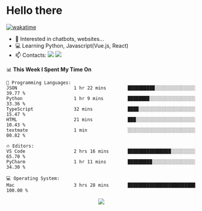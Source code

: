 # Hello there

[![wakatime](https://wakatime.com/badge/user/018bd4cf-9224-4729-b4f3-31fc6a93ca34.svg)](https://wakatime.com/@flamescoder)

- 👀 Interested in chatbots, websites...
- 💻 Learning Python, Javascript(Vue.js, React)
- 📫 Contacts: <a href="https://t.me/FlameCoder0_0" target="_blank"><img src="https://img.shields.io/badge/telegram-0088cc?logo=telegram&logoColor=white"/></a> <a href="https://discord.gg/3wt8QRndjm" target="_blank"><img src="https://img.shields.io/badge/discord-5865F2?logo=discord&logoColor=white"/></a>

<!--START_SECTION:waka-->
📊 **This Week I Spent My Time On** 

```text
💬 Programming Languages: 
JSON                     1 hr 22 mins        ██████████░░░░░░░░░░░░░░░   39.77 % 
Python                   1 hr 9 mins         ████████░░░░░░░░░░░░░░░░░   33.36 % 
TypeScript               32 mins             ████░░░░░░░░░░░░░░░░░░░░░   15.47 % 
HTML                     21 mins             ███░░░░░░░░░░░░░░░░░░░░░░   10.43 % 
textmate                 1 min               ░░░░░░░░░░░░░░░░░░░░░░░░░   00.82 % 

🔥 Editors: 
VS Code                  2 hrs 16 mins       ████████████████░░░░░░░░░   65.70 % 
PyCharm                  1 hr 11 mins        █████████░░░░░░░░░░░░░░░░   34.30 % 

💻 Operating System: 
Mac                      3 hrs 28 mins       █████████████████████████   100.00 % 
```


<!--END_SECTION:waka-->

<div align="center">
  <img src="https://komarev.com/ghpvc/?username=FlamesC0der&style=flat-square&color=red"/>
</div>
